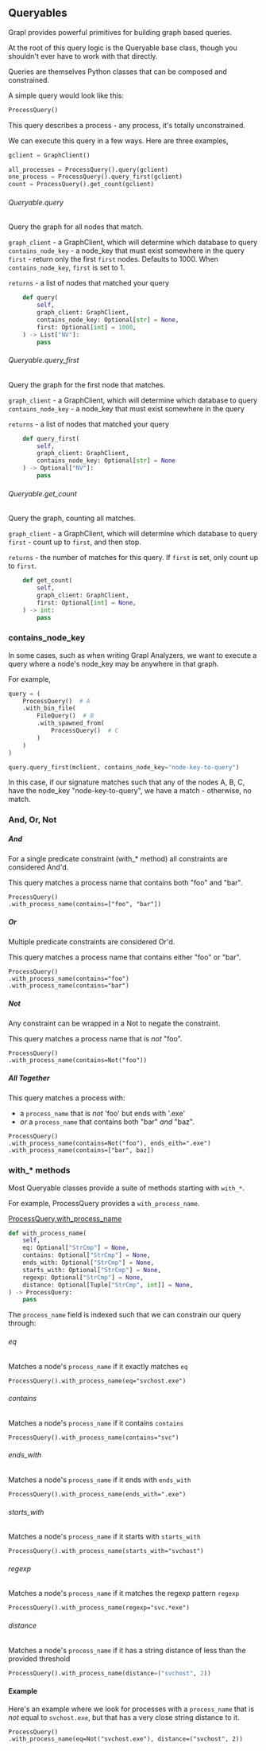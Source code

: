## Queryables

Grapl provides powerful primitives for building graph based queries.

At the root of this query logic is the Queryable base class, though you
shouldn't ever have to work with that directly.

Queries are themselves Python classes that can be composed and constrained.

A simple query would look like this:

```python
ProcessQuery()
```

This query describes a process - any process, it's totally unconstrained.

We can execute this query in a few ways. Here are three examples,

```python
gclient = GraphClient()

all_processes = ProcessQuery().query(gclient)
one_process = ProcessQuery().query_first(gclient)
count = ProcessQuery().get_count(gclient)
```

###### Queryable.query

Query the graph for all nodes that match.

`graph_client` - a GraphClient, which will determine which database to query
`contains_node_key` - a node_key that must exist somewhere in the query
`first` - return only the first `first` nodes. Defaults to 1000. When
`contains_node_key`, `first` is set to 1.

`returns` - a list of nodes that matched your query

```python
    def query(
        self,
        graph_client: GraphClient,
        contains_node_key: Optional[str] = None,
        first: Optional[int] = 1000,
    ) -> List["NV"]:
        pass
```

###### Queryable.query_first

Query the graph for the first node that matches.

`graph_client` - a GraphClient, which will determine which database to query
`contains_node_key` - a node_key that must exist somewhere in the query

`returns` - a list of nodes that matched your query

```python
    def query_first(
        self,
        graph_client: GraphClient,
        contains_node_key: Optional[str] = None
    ) -> Optional["NV"]:
        pass
```

###### Queryable.get_count

Query the graph, counting all matches.

`graph_client` - a GraphClient, which will determine which database to query
`first` - count up to `first`, and then stop.

`returns` - the number of matches for this query. If `first` is set, only count
up to `first`.

```python
    def get_count(
        self,
        graph_client: GraphClient,
        first: Optional[int] = None,
    ) -> int:
        pass
```

### contains_node_key

In some cases, such as when writing Grapl Analyzers, we want to execute a query
where a node's node_key may be anywhere in that graph.

For example,

```python
query = (
    ProcessQuery()  # A
    .with_bin_file(
        FileQuery()  # B
        .with_spawned_from(
            ProcessQuery()  # C
        )
    )
)

query.query_first(mclient, contains_node_key="node-key-to-query")

```

In this case, if our signature matches such that any of the nodes A, B, C, have
the node_key "node-key-to-query", we have a match - otherwise, no match.

### And, Or, Not

##### And

For a single predicate constraint (with\_\* method) all constraints are
considered And'd.

This query matches a process name that contains both "foo" and "bar".

```python3
ProcessQuery()
.with_process_name(contains=["foo", "bar"])
```

##### Or

Multiple predicate constraints are considered Or'd.

This query matches a process name that contains either "foo" or "bar".

```python3
ProcessQuery()
.with_process_name(contains="foo")
.with_process_name(contains="bar")
```

##### Not

Any constraint can be wrapped in a Not to negate the constraint.

This query matches a process name that is _not_ "foo".

```python3
ProcessQuery()
.with_process_name(contains=Not("foo"))
```

##### All Together

This query matches a process with:
- a `process_name` that is _not_ 'foo' but ends with '.exe'
- _or_ a `process_name` that contains both "bar" _and_ "baz".

```python3
ProcessQuery()
.with_process_name(contains=Not("foo"), ends_eith=".exe")
.with_process_name(contains=["bar", baz])
```

### with\_\* methods

Most Queryable classes provide a suite of methods starting with `with_*`.

For example, ProcessQuery provides a `with_process_name`.

[ProcessQuery.with_process_name](/nodes/process_node/#ProcessQuery)

```python
def with_process_name(
    self,
    eq: Optional["StrCmp"] = None,
    contains: Optional["StrCmp"] = None,
    ends_with: Optional["StrCmp"] = None,
    starts_with: Optional["StrCmp"] = None,
    regexp: Optional["StrCmp"] = None,
    distance: Optional[Tuple["StrCmp", int]] = None,
) -> ProcessQuery:
    pass
```

The `process_name` field is indexed such that we can constrain our query
through:

###### eq

Matches a node's `process_name` if it exactly matches `eq`

```python3
ProcessQuery().with_process_name(eq="svchost.exe")
```

###### contains

Matches a node's `process_name` if it contains `contains`

```python3
ProcessQuery().with_process_name(contains="svc")
```

###### ends_with

Matches a node's `process_name` if it ends with `ends_with`

```python3
ProcessQuery().with_process_name(ends_with=".exe")
```

###### starts_with

Matches a node's `process_name` if it starts with `starts_with`

```python3
ProcessQuery().with_process_name(starts_with="svchost")
```

###### regexp

Matches a node's `process_name` if it matches the regexp pattern `regexp`

```python3
ProcessQuery().with_process_name(regexp="svc.*exe")
```

###### distance

Matches a node's `process_name` if it has a string distance of less than the
provided threshold

```python
ProcessQuery().with_process_name(distance=("svchost", 2))
```

#### Example

Here's an example where we look for processes with a `process_name` that is
_not_ equal to `svchost.exe`, but that has a very close string distance to it.

```python3
ProcessQuery()
.with_process_name(eq=Not("svchost.exe"), distance=("svchost", 2))
```
